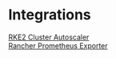 # Integrations

[RKE2 Cluster Autoscaler](./RKE2ClusterAutoscaler/README.md)  
[Rancher Prometheus Exporter](./RancherPrometheusExporter/README.md)
